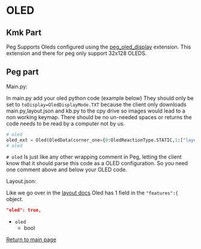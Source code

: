 # OLED

## Kmk Part

Peg Supports Oleds configured using the
[peg_oled_display](http://kmkfw.io/docs/peg_oled_display)
extension. This extension and there for peg only support 32x128 OLEDS.

## Peg part

Main.py:

In main.py add your oled python code (example below) They should only be set to
`toDisplay=OledDisplayMode.TXT` because the client only downloads
main.py,layout.json and kb.py to the cpy drive so images would lead to a non
working keymap. There should be no un-needed spaces or returns the code needs to
be read by a computer not by us.

```python
# oled
oled_ext = Oled(OledData(corner_one={0:OledReactionType.STATIC,1:["layer"]},corner_two={0:OledReactionType.LAYER,1:["","","","","","","",""]},corner_three={0:OledReactionType.LAYER,1:["","","","","","","",""]},corner_four={0:OledReactionType.LAYER,1:["","","","","","","",""]}),toDisplay=OledDisplayMode.TXT,flip=False)
# oled
```

`# oled` Is just like any other wrapping comment in Peg, letting the client know
that it should parse this code as a OLED configuration. So you need one comment
above and below your OLED code.

Layout.json:

Like we go over in the [layout docs](./layout.md)
Oled has 1 field in the `"features":{` object.

```json
"oled": true,
 ```

* `oled`
  * bool

[Return to main page](./README.md)
